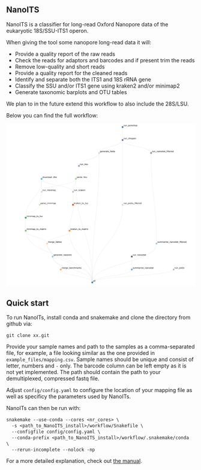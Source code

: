 
## NanoITS

NanoITS is a classifier for long-read Oxford Nanopore data of the eukaryotic 18S/SSU-ITS1 operon. 

When giving the tool some nanopore long-read data it will:

- Provide a quality report of the raw reads
- Check the reads for adaptors and barcodes and if present trim the reads
- Remove low-quality and short reads
- Provide a quality report for the cleaned reads
- Identify and separate both the ITS1 and 18S rRNA gene
- Classify the SSU and/or ITS1 gene using kraken2 and/or minimap2
- Generate taxonomic barplots and OTU tables

We plan to in the future extend this workflow to also include the 28S/LSU.

Below you can find the full workflow:

![](img/visualization.png)


## Quick start

To run NanoITs, install conda and snakemake and clone the directory from github via:

```{python}
git clone xx.git
```

Provide your sample names and path to the samples as a comma-separated file, for example, a file looking similar as the one provided in `example_files/mapping.csv`. Sample names should be unique and consist of letter, numbers and `-` only. The barcode column can be left empty as it is not yet implemented. The path should contain the path to your demultiplexed, compressed fastq file.

Adjust `config/config.yaml` to configure the location of your mapping file as well as specificy the parameters used by NanoITs.

NanoITs can then be run with:


```{python}
snakemake --use-conda --cores <nr_cores> \
  -s <path_to_NanoITS_install>/workflow/Snakefile \
  --configfile config/config.yaml \
  --conda-prefix <path_to_NanoITS_install>/workflow/.snakemake/conda  \
  --rerun-incomplete --nolock -np 
```

For a more detailed explanation, check out [the manual](xx).